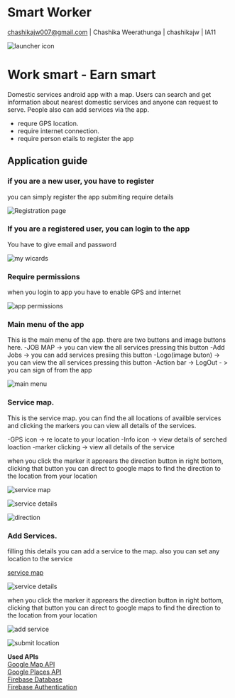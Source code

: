 
# Smart Worker
chashikajw007@gmail.com | Chashika Weerathunga | chashikajw | IA11

![launcher icon](https://github.com/chashikajw/smart-worker-images/blob/master/logo.png)
# Work smart - Earn smart

Domestic services android app with a map. Users can search and get information about nearest domestic services and anyone can request to serve. People also can add services via the app.
- requre GPS location. 
- require internet connection.
- require person etails to register the app

## Application guide

### if you are a new user, you have to register

you can simply register the app submiting require details 

![Registration page](https://github.com/chashikajw/smart-worker-images/blob/master/signup.png)


### If you are a registered user, you can login to the app

You have to give email and password

![my wicards](https://github.com/chashikajw/smart-worker-images/blob/master/login.png)

### Require permissions

when you login to app you have to enable GPS and internet

![app permissions](https://github.com/chashikajw/smart-worker-images/blob/master/permissions.png)


### Main menu of the app

This is the main menu of the app. there are two buttons and image buttons here. 
-JOB MAP ->  you can view the all services pressing this button
-Add Jobs -> you can add services presiing this button
-Logo(image buton) ->  you can view the all services pressing this button
-Action bar -> LogOut - > you can sign of from the app

![main menu](https://github.com/chashikajw/smart-worker-images/blob/master/mainmenu.png)


### Service map.

This is the service map. you can find the all locations of availble services and clicking the markers you can view all details of the services. 

-GPS icon -> re locate to your location
-Info icon -> view details of serched loaction
-marker clicking -> view all details of the service 

when you click the marker it apprears the direction button in right bottom, clicking that button you can direct to google maps to find the direction to the location from your location 

![service map](https://github.com/chashikajw/smart-worker-images/blob/master/map.png)

![service details](https://github.com/chashikajw/smart-worker-images/blob/master/mapdetails.png)

![direction](https://github.com/chashikajw/smart-worker-images/blob/master/direction.png)

### Add Services.

filling this details you can add a service to the map. also you can set any location to the service

[service map](https://github.com/chashikajw/smart-worker-images/blob/master/map.png)

![service details](https://github.com/chashikajw/smart-worker-images/blob/master/mapdetails.png)

when you click the marker it apprears the direction button in right bottom, clicking that button you can direct to google maps to find the direction to the location from your location 

![add service](https://github.com/chashikajw/smart-worker-images/blob/master/addservice.png)

![submit location](https://github.com/chashikajw/smart-worker-images/blob/master/submitlocation.png)




**Used APIs**</br>
[Google Map API](https://developers.google.com/maps/documentation/)</br>
[Google Places API](https://developers.google.com/places/?hl=de)</br>
[Firebase Database](https://firebase.google.com/docs/database/)</br>
[Firebase Authentication](https://firebase.google.com/docs/auth/)</br>



